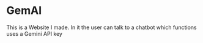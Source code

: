 # GemAI
This is a Website I made. In it the user can talk to a chatbot which functions uses a Gemini API key
